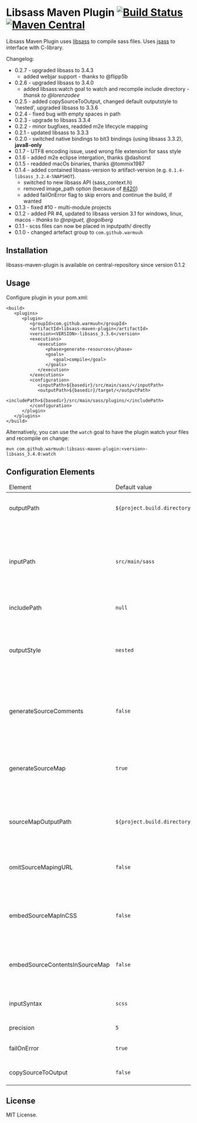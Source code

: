 Libsass Maven Plugin [![Build Status](https://travis-ci.org/warmuuh/libsass-maven-plugin.svg?branch=master)](https://travis-ci.org/warmuuh/libsass-maven-plugin) [![Maven Central](https://img.shields.io/maven-central/v/com.github.warmuuh/libsass-maven-plugin.svg)](https://mvnrepository.com/artifact/com.github.warmuuh/libsass-maven-plugin)
==========

Libsass Maven Plugin uses [libsass](http://github.com/hcatlin/libsass) to compile sass files.
Uses [jsass](https://github.com/bit3/jsass) to interface with C-library.

Changelog:
* 0.2.7 - upgraded libsass to 3.4.3
  * added webjar support - thanks to @flipp5b 
* 0.2.6 - upgraded libsass to 3.4.0
  * added libsass:watch goal to watch and recompile include directory - *thansk to @lorenzodee*
* 0.2.5  - added copySourceToOutput, changed default outputstyle to 'nested', upgraded libsass to 3.3.6
* 0.2.4 - fixed bug with empty spaces in path
* 0.2.3 - upgrade to libsass 3.3.4
* 0.2.2  - minor bugfixes, readded m2e lifecycle mapping 
* 0.2.1 - updated libsass to 3.3.3
* 0.2.0 - switched native bindings to bit3 bindings (using libsass 3.3.2), **java8-only**
* 0.1.7 - UTF8 encoding issue, used wrong file extension for sass style
* 0.1.6 - added m2e eclipse intergation, thanks @dashorst
* 0.1.5 - readded macOs binaries, thanks @tommix1987
* 0.1.4 - added contained libsass-version to artifact-version (e.g. `0.1.4-libsass_3.2.4-SNAPSHOT`). 
  * switched to new libsass API (sass_context.h)
  * removed image_path option (because of [#420](https://github.com/sass/libsass/issues/420))
  * added failOnError flag to skip errors and continue the build, if wanted
* 0.1.3 - fixed #10 - multi-module projects
* 0.1.2 - added PR #4, updated to libsass version 3.1 for windows, linux, macos - *thanks to @npiguet, @ogolberg*
* 0.1.1 - scss files can now be placed in inputpath/ directly
* 0.1.0 - changed artefact group to `com.github.warmuuh`

Installation
-----
libsass-maven-plugin is available on central-repository since version 0.1.2

Usage
-----
Configure plugin in your pom.xml:

```
<build>
   <plugins>
      <plugin>
         <groupId>com.github.warmuuh</groupId>
         <artifactId>libsass-maven-plugin</artifactId>
         <version><VERSION>-libsass_3.3.6</version>
         <executions>
            <execution>
               <phase>generate-resources</phase>
               <goals>
                  <goal>compile</goal>
               </goals>
            </execution>
         </executions>
         <configuration>
            <inputPath>${basedir}/src/main/sass/</inputPath>
            <outputPath>${basedir}/target/</outputPath>
            <includePath>${basedir}/src/main/sass/plugins/</includePath>
         </configuration>
      </plugin>
   </plugins>
</build>
```

Alternatively, you can use the `watch` goal to have the plugin watch your files and recompile on change:
```
mvn com.github.warmuuh:libsass-maven-plugin:<version>-libsass_3.4.0:watch
```

Configuration Elements
----------------------

<table>
  <thead>
    <tr>
       <td>Element</td>
       <td>Default value</td>
       <td>Documentation</td>
    </tr>
  </thead>
  <tbody>
    <tr>
      <td>outputPath</td>
      <td><code>${project.build.directory}</code></td>
      <td>The directory in which the compiled CSS files will be placed.</td>
    </tr>
    <tr>
      <td>inputPath</td>
      <td><code>src/main/sass</code></td>
      <td>
        The directory from which the source <code>.scss</code> files will be read. This directory will be
        traversed recursively, and all <code>.scss</code> files found in this directory or subdirectories
        will be compiled.
      </td>
    </tr>
    <tr>
      <td>includePath</td>
      <td><code>null</code></td>
      <td>Additional include path, ';'-separated</td>
    </tr>
    <tr>
      <td>outputStyle</td>
      <td><code>nested</code></td>
      <td>
         Output style for the generlookated css code. One of <code>nested</code>, <code>expanded</code>,
         <code>compact</code>, <code>compressed</code>. Note that as of libsass 3.1, <code>expanded</code>
         and <code>compact</code> result in the same output as <code>nested</code>.
      </td>
    </tr>
    <tr>
      <td>generateSourceComments</td>
      <td><code>false</code></td>
      <td>
         Emit comments in the compiled CSS indicating the corresponding source line. The default
         value is <code>false</code>.
      </td>
    </tr>
    <tr>
      <td>generateSourceMap</td>
      <td><code>true</code></td>
      <td>
        Generate source map files. The generated source map files will be placed in the directory
        specified by <code>sourceMapOutputPath</code>.
      </td>
    </tr>
    <tr>
      <td>sourceMapOutputPath</td>
      <td><code>${project.build.directory}</code></td>
      <td>
        The directory in which the source map files that correspond to the compiled CSS will be placed
      </td>
    </tr>
    <tr>
      <td>omitSourceMapingURL</td>
      <td><code>false</code></td>
      <td>
        Prevents the generation of the <code>sourceMappingURL</code> special comment as the last
        line of the compiled CSS.
      </td>
    </tr>
    <tr>
      <td>embedSourceMapInCSS</td>
      <td><code>false</code></td>
      <td>
        Embeds the whole source map data directly into the compiled CSS file by transforming
        <code>sourceMappingURL</code> into a data URI.
      </td>
    </tr>
    <tr>
      <td>embedSourceContentsInSourceMap</td>
      <td><code>false</code></td>
      <td>
       Embeds the contents of the source <code>.scss</code> files in the source map file instead of the
       paths to those files
      </td>
    </tr>
    <tr>
      <td>inputSyntax</td>
      <td><code>scss</code></td>
      <td>
       Switches the input syntax used by the files to either <code>sass</code> or <code>scss</code>.
      </td>
    </tr>
    <tr>
      <td>precision</td>
      <td><code>5</code></td>
      <td>
       Precision for fractional numbers
      </td>
    </tr>
     <tr>
      <td>failOnError</td>
      <td><code>true</code></td>
      <td>
       should fail the build in case of compilation errors.
      </td>
    </tr>
    <tr>
      <td>copySourceToOutput</td>
      <td><code>false</code></td>
      <td>
       copies all files from source directory to output directory
      </td>
    </tr>
  </tbody>
</table>


License
-------

MIT License.

